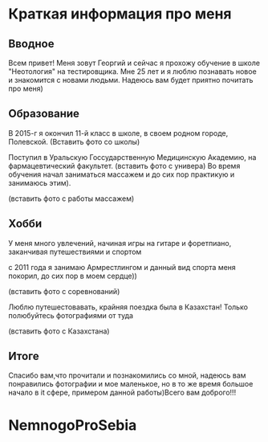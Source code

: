 # Краткая информация про меня

 ## Вводное 

 Всем привет! Меня зовут Георгий и сейчас я прохожу обучение в школе "Неотология" на тестировщика. Мне 25 лет и я люблю познавать новое и знакомится с новами людьми. Надеюсь вам будет приятно почитать про меня)

 ## Образование

 В 2015-г я окончил 11-й класс в школе, в своем родном городе, Полевской.
 (Вставить фото со школы)
 
  Поступил в Уральскую Госсударственную Медицинскую Академию, на фармацевтический факультет.
  (вставить фото с универа)
   Во время обучения начал заниматься массажем и до сих пор практикую и занимаюсь этим). 

(вставить фото с работы массажем)

## Хобби 

У меня много увлечений, начиная игры на гитаре и форетпиано, заканчивая путешествиями и спортом

с 2011 года я занимаю Армрестлингом и данный вид спорта меня покорил, до сих пор в моем сердце))

(вставить фото с соревнований)

Люблю путешестовавать, крайняя поездка была в Казахстан! Только полюбуйтесь фотографиями от туда 

(вставить фото с Казахстана)

## Итоге

Спасибо вам,что прочитали и познакомились со мной, надеюсь вам понравились фотографии и мое маленькое, но в то же время большое начало в it сфере, примером данной работы)Всего вам доброго!!!
# NemnogoProSebia
